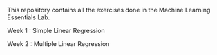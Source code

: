 This repository contains all the exercises done in the Machine Learning Essentials Lab.

Week 1 : Simple Linear Regression

Week 2 : Multiple Linear Regression
